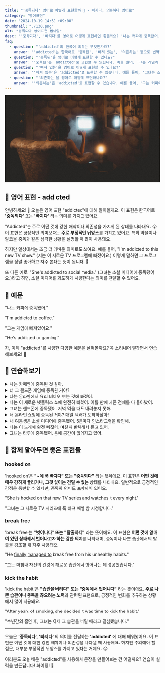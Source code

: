 ```yaml
---
title: "'중독되다' 영어로 어떻게 표현할까 🤯 - 빠지다, 의존하다 영어로"
category: "영어표현"
date: "2024-10-19 14:51 +09:00"
thumbnail: "./130.png"
alt: "중독되다 영어표현 썸네일"
desc: "'중독되다', '빠지다'를 영어로 어떻게 표현하면 좋을까요? '나는 커피에 중독됐어.', '그는 게임에 빠져있어요.' 등을 영어로 표현하는 법을 배워봅시다. 다양한 예문을 통해서 연습하고 본인의 표현으로 만들어 보세요."
faq:
  - question: "'addicted'의 한국어 의미는 무엇인가요?"
    answer: "'addicted'는 한국어로 '중독된', '빠져 있는', '의존하는' 등으로 번역될 수 있습니다. 주로 어떤 것에 지나치게 의존하거나 몰두하는 상태를 나타냅니다."
  - question: "'중독된'을 영어로 어떻게 표현할 수 있나요?"
    answer: "'중독된'은 'addicted'로 표현할 수 있습니다. 예를 들어, '그는 게임에 중독되어 있다'는 'He is addicted to gaming'으로 말할 수 있습니다."
  - question: "'빠져 있는'을 영어로 어떻게 표현할 수 있나요?"
    answer: "'빠져 있는'은 'addicted'로 표현할 수 있습니다. 예를 들어, '그녀는 소설에 빠져 있다'는 'She is addicted to novels'로 말할 수 있습니다."
  - question: "'의존하는'을 영어로 어떻게 표현하나요?"
    answer: "'의존하는'은 'addicted'로 표현할 수 있습니다. 예를 들어, '그는 커피에 의존하고 있다'는 'He is addicted to coffee'로 표현할 수 있습니다."
---
```


![TV에 중독된 듯한 여성](./130-1.jpg)

## 🌟 영어 표현 - addicted

안녕하세요! 👋 오늘은 영어 표현 "addicted"에 대해 알아볼게요. 이 표현은 한국어로 **'중독되다'** 또는 **'빠지다'** 라는 의미를 가지고 있어요.

"Addicted"는 주로 어떤 것에 강한 애착이나 의존성을 가지게 된 상태를 나타내요. 😮 이 표현은 긍정적인 의미보다는 **주로 부정적인 뉘앙스**를 가지고 있어요. 특히 약물이나 알코올 중독과 같은 심각한 상황을 설명할 때 많이 사용돼요.

하지만 일상에서는 조금 더 가벼운 의미로도 쓰여요. 예를 들어, "I'm addicted to this new TV show." (저는 이 새로운 TV 프로그램에 빠졌어요.) 이렇게 말하면 그 프로그램을 정말 좋아하고 자주 본다는 뜻이 됩니다. 🤩

또 다른 예로, "She's addicted to social media." (그녀는 소셜 미디어에 중독됐어요.)라고 하면, 소셜 미디어를 과도하게 사용한다는 의미를 전달할 수 있어요.

<script async src="https://pagead2.googlesyndication.com/pagead/js/adsbygoogle.js?client=ca-pub-1465612013356152"
     crossorigin="anonymous"></script>
<!-- engple-horizontal-ad -->

<div 
  data-inline-banner="🎉 새해에는 스픽 AI와 함께 영어 공부하자" 
  data-inline-banner-subtext="설날 특별 할인으로 60%할인 + 추가 7만원 할인! (~2/3)" 
  data-inline-banner-link="https://app.usespeak.com/kr-ko/sale/kr-affiliate-special/?ref=engple-inline"
  data-inline-banner-caption="해당 링크를 통해 구매시 일정액의 수수료를 지급받습니다.">
</div>

## 📖 예문

"나는 커피에 중독됐어."

"I'm addicted to coffee."

"그는 게임에 빠져있어요."

"He's addicted to gaming."

자, 이제 "addicted"를 사용한 다양한 예문을 살펴볼까요? 꼭 소리내어 말하면서 연습해보세요! 🚀

## 💬 연습해보기

<details>
<summary>나는 카페인에 중독된 것 같아.</summary>
<span>I think I'm addicted to caffeine. </span>
</details>

<details>
<summary>너 그 핸드폰 게임에 중독된 거야? </summary>
<span>Are you addicted to that game on your phone?</span>
</details>

<details>
<summary>나는 온라인에서 요리 비디오 보는 것에 빠졌어.</summary>
<span>I'm addicted to watching cooking videos online.</span>
</details>

<details>
<summary>나는 이 새로운 넷플릭스 쇼에 완전히 빠졌어. 이틀 만에 시즌 전체를 다 몰아봤어.</summary>
<span>I'm totally addicted to this new Netflix show. I <a href="/blog/in-english/071.binge-watch/">binge-watched</a> the entire season in two days.</span>
</details>

<details>
<summary>그녀는 핸드폰에 중독됐어. 저녁 먹을 때도 내려놓지 못해.</summary>
<span>She's addicted to her phone. She can't even put it down during dinner.</span>
</details>

<details>
<summary>너 온라인 쇼핑에 중독된 거야? 매일 택배가 도착하잖아!</summary>
<span>Are you addicted to online shopping? Your packages arrive every day!</span>
</details>

<details>
<summary>내 여동생은 소셜 미디어에 중독됐어. 5분마다 인스타그램을 확인해.</summary>
<span>My sister's addicted to social media. She checks Instagram like every five minutes.</span>
</details>

<details>
<summary>나는 이 노래에 완전 빠졌어. 며칠째 반복해서 듣고 있어.</summary>
<span>I'm so addicted to this song. I've had it on repeat for days.</span>
</details>

<details>
<summary>그녀는 타투에 중독됐어. 몸에 공간이 없어지고 있어.</summary>
<span>She's addicted to getting tattoos. She's running out of space on her body.</span>
</details>

## 🤝 함께 알아두면 좋은 표현들

### hooked on

'hooked on'은 **"~에 푹 빠지다" 또는 "중독되다"** 라는 뜻이에요. 이 표현은 **어떤 것에 매우 강하게 끌리거나, 그것 없이는 견딜 수 없는 상태**를 나타내요. 일반적으로 긍정적인 감정을 동반할 수 있지만, 중독의 의미도 포함되어 있어요.

"She is hooked on that new TV series and watches it every night."

"그녀는 그 새로운 TV 시리즈에 푹 빠져 매일 밤 시청합니다."

### break free

'break free'는 **"벗어나다" 또는 "탈출하다"** 라는 뜻이에요. 이 표현은 **어떤 것에 얽매여 있던 상태에서 벗어나고자 하는 강한 의지**를 나타내며, 중독이나 나쁜 습관에서의 탈출을 강조할 때 자주 사용돼요.

"He [finally](/blog/in-english/182.finally/) [managed to](/blog/in-english/175.manage-to/) break free from his unhealthy habits."

"그는 마침내 자신의 건강에 해로운 습관에서 벗어나는 데 성공했습니다."

### kick the habit

'kick the habit'은 **"습관을 버리다" 또는 "중독에서 벗어나다"** 라는 뜻이에요. **주로 나쁜 습관이나 중독을 끊으려는 노력**과 관련된 표현으로, 긍정적인 변화를 추구하는 상황에서 많이 사용돼요.

"After years of smoking, she decided it was time to kick the habit."

"수년간의 흡연 후, 그녀는 이제 그 습관을 버릴 때라고 결심했습니다."

---

오늘은 **'중독되다', '빠지다'** 의 의미를 전달하는 **'addicted'** 에 대해 배워봤어요. 이 표현은 어떤 것에 대한 강한 애착이나 의존성을 나타낼 때 사용해요. 하지만 주의해야 할 점은, 대부분 부정적인 뉘앙스를 가지고 있다는 거예요. 😊

여러분도 오늘 배운 "addicted"를 사용해서 문장을 만들어보는 건 어떨까요? 연습이 실력을 만든답니다! 화이팅! 💪
